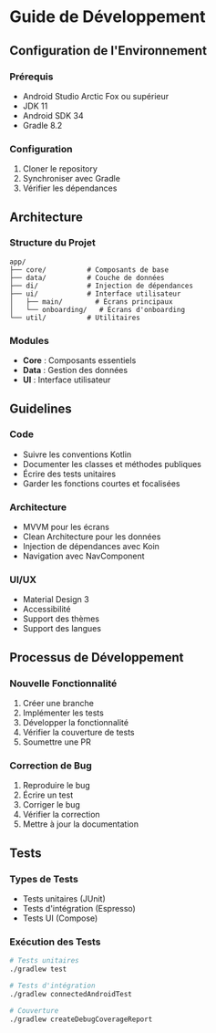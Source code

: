 # Guide de Développement

## Configuration de l'Environnement

### Prérequis
- Android Studio Arctic Fox ou supérieur
- JDK 11
- Android SDK 34
- Gradle 8.2

### Configuration
1. Cloner le repository
2. Synchroniser avec Gradle
3. Vérifier les dépendances

## Architecture

### Structure du Projet
```
app/
├── core/          # Composants de base
├── data/          # Couche de données
├── di/            # Injection de dépendances
├── ui/            # Interface utilisateur
│   ├── main/        # Écrans principaux
│   └── onboarding/   # Écrans d'onboarding
└── util/          # Utilitaires
```

### Modules
- **Core** : Composants essentiels
- **Data** : Gestion des données
- **UI** : Interface utilisateur

## Guidelines

### Code
- Suivre les conventions Kotlin
- Documenter les classes et méthodes publiques
- Écrire des tests unitaires
- Garder les fonctions courtes et focalisées

### Architecture
- MVVM pour les écrans
- Clean Architecture pour les données
- Injection de dépendances avec Koin
- Navigation avec NavComponent

### UI/UX
- Material Design 3
- Accessibilité
- Support des thèmes
- Support des langues

## Processus de Développement

### Nouvelle Fonctionnalité
1. Créer une branche
2. Implémenter les tests
3. Développer la fonctionnalité
4. Vérifier la couverture de tests
5. Soumettre une PR

### Correction de Bug
1. Reproduire le bug
2. Écrire un test
3. Corriger le bug
4. Vérifier la correction
5. Mettre à jour la documentation

## Tests

### Types de Tests
- Tests unitaires (JUnit)
- Tests d'intégration (Espresso)
- Tests UI (Compose)

### Exécution des Tests
```bash
# Tests unitaires
./gradlew test

# Tests d'intégration
./gradlew connectedAndroidTest

# Couverture
./gradlew createDebugCoverageReport
```